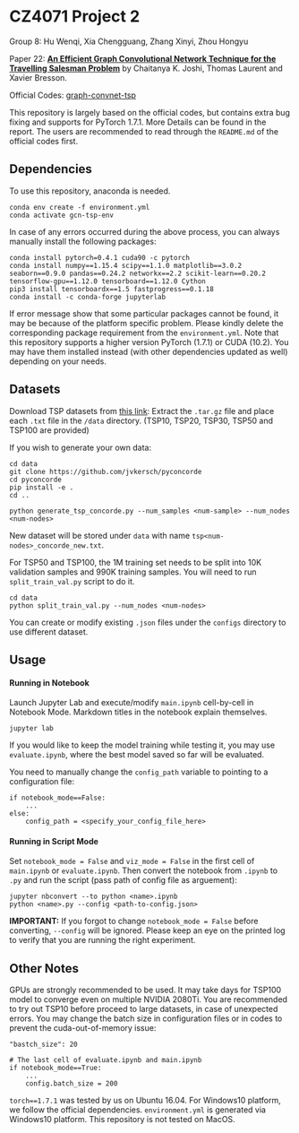 # CZ4071 Project 2
Group 8: Hu Wenqi, Xia Chengguang, Zhang Xinyi, Zhou Hongyu

Paper 22: [**An Efficient Graph Convolutional Network Technique for the Travelling Salesman Problem**](https://arxiv.org/abs/1906.01227)
 by Chaitanya K. Joshi, Thomas Laurent and Xavier Bresson.

Official Codes: [graph-convnet-tsp](https://github.com/chaitjo/graph-convnet-tsp)

This repository is largely based on the official codes, but contains extra bug fixing and supports for PyTorch 1.7.1. More Details can be found in the report.
The users are recommended to read through the `README.md` of the official codes first.

## Dependencies
To use this repository, anaconda is needed.

```
conda env create -f environment.yml
conda activate gcn-tsp-env
```

In case of any errors occurred during the above process, you can always manually install the following packages:

```
conda install pytorch=0.4.1 cuda90 -c pytorch
conda install numpy==1.15.4 scipy==1.1.0 matplotlib==3.0.2 seaborn==0.9.0 pandas==0.24.2 networkx==2.2 scikit-learn==0.20.2 tensorflow-gpu==1.12.0 tensorboard==1.12.0 Cython
pip3 install tensorboardx==1.5 fastprogress==0.1.18
conda install -c conda-forge jupyterlab
```
If error message show that some particular packages cannot be found, it may be because of the platform specific problem. Please kindly
delete the corresponding package requirement from the `environment.yml`. Note that this repository supports a higher version PyTorch (1.7.1) or CUDA (10.2).
You may have them installed instead (with other dependencies updated as well) depending on your needs.

## Datasets
Download TSP datasets from [this link](https://drive.google.com/open?id=1-5W-S5e7CKsJ9uY9uVXIyxgbcZZNYBrp): 
Extract the `.tar.gz` file and place each `.txt` file in the `/data` directory. (TSP10, TSP20, TSP30, TSP50 and TSP100 are provided) 

If you wish to generate your own data:

```
cd data
git clone https://github.com/jvkersch/pyconcorde
cd pyconcorde
pip install -e .
cd ..

python generate_tsp_concorde.py --num_samples <num-sample> --num_nodes <num-nodes>
```
New dataset will be stored under `data` with name `tsp<num-nodes>_concorde_new.txt`.

For TSP50 and TSP100, the 1M training set needs to be split into 10K validation samples and 990K training samples.
You will need to run `split_train_val.py` script to do it.

```
cd data
python split_train_val.py --num_nodes <num-nodes>
```

You can create or modify existing `.json` files under the `configs` directory to use different dataset.

## Usage

#### Running in Notebook 
Launch Jupyter Lab and execute/modify `main.ipynb` cell-by-cell in Notebook Mode. Markdown titles in the notebook explain themselves.
```
jupyter lab
```

If you would like to keep the model training while testing it, you may use `evaluate.ipynb`, where the best model saved so far will be evaluated.

You need to manually change the `config_path` variable to pointing to a configuration file:
```
if notebook_mode==False:
    ...
else:
    config_path = <specify_your_config_file_here>
```

#### Running in Script Mode
Set `notebook_mode = False` and `viz_mode = False` in the first cell of `main.ipynb` or `evaluate.ipynb`.
Then convert the notebook from `.ipynb` to `.py` and run the script (pass path of config file as arguement):
```
jupyter nbconvert --to python <name>.ipynb 
python <name>.py --config <path-to-config.json>
```
**IMPORTANT:** If you forgot to change `notebook_mode = False` before converting, `--config` will be ignored. Please
keep an eye on the printed log to verify that you are running the right experiment.

## Other Notes
GPUs are strongly recommended to be used. It may take days for TSP100 model to converge even on multiple NVIDIA 2080Ti. You are recommended to
try out TSP10 before proceed to large datasets, in case of unexpected errors.
You may change the batch size in configuration files or in codes to prevent the cuda-out-of-memory issue:
```
"bastch_size": 20
```
```
# The last cell of evaluate.ipynb and main.ipynb
if notebook_mode==True:
    ...
    config.batch_size = 200
```

`torch==1.7.1` was tested by us on Ubuntu 16.04. For Windows10 platform, we follow the official dependencies. `environment.yml` is generated via Windows10 platform.
This repository is not tested on MacOS.